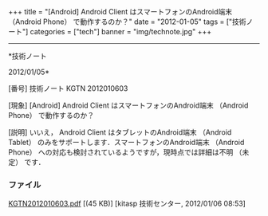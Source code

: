﻿+++
title = "[Android] Android Client はスマートフォンのAndroid端末 （Android Phone） で動作するのか？"
date = "2012-01-05"
tags = ["技術ノート"]
categories = ["tech"]
banner = "img/technote.jpg"
+++

-----------------------------------------------------------------------------------------------------------------------------

*技術ノート

2012/01/05*


[番号]
技術ノート KGTN 2012010603

[現象]
[Android] Android Client はスマートフォンのAndroid端末 （Android
Phone） で動作するのか？

[説明]
いいえ， Android Client はタブレットのAndroid端末 （Android Tablet）
のみをサポートします．スマートフォンのAndroid端末 （Android Phone）
への対応も検討されているようですが，現時点では詳細は不明 （未定） です．


### ファイル

 
 


[KGTN2012010603.pdf](http://techreport.kitasp.net/attachments/download/787/KGTN2012010603.pdf)
 [(45 KB)] [kitasp 技術センター, 2012/01/06
08:53]


 


 

